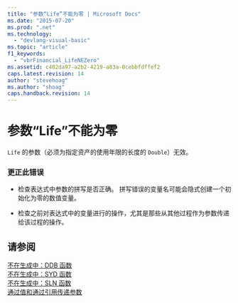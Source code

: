```yaml
---
title: "参数“Life”不能为零 | Microsoft Docs"
ms.date: "2015-07-20"
ms.prod: ".net"
ms.technology: 
  - "devlang-visual-basic"
ms.topic: "article"
f1_keywords: 
  - "vbrFinancial_LifeNEZero"
ms.assetid: c402da97-a2b2-4219-a83a-0cebbfdffef2
caps.latest.revision: 14
author: "stevehoag"
ms.author: "shoag"
caps.handback.revision: 14
---
```

# 参数“Life”不能为零
`Life` 的参数（必须为指定资产的使用年限的长度的 `Double`）无效。  
  
### 更正此错误  
  
-   检查表达式中参数的拼写是否正确。 拼写错误的变量名可能会隐式创建一个初始化为零的数值变量。  
  
-   检查之前对表达式中的变量进行的操作，尤其是那些从其他过程作为参数传递给该过程的操作。  
  
## 请参阅  
 [不在生成中：DDB 函数](http://msdn.microsoft.com/zh-cn/c7cf8929-d158-4399-b3cb-31d897d12556)   
 [不在生成中：SYD 函数](http://msdn.microsoft.com/zh-cn/23c25672-f5dd-49ac-9893-4faa82634181)   
 [不在生成中：SLN 函数](http://msdn.microsoft.com/zh-cn/8e06130a-056e-4266-a8a9-1592b86f58d2)   
 [通过值和通过引用传递参数](../../visual-basic/programming-guide/language-features/procedures/passing-arguments-by-value-and-by-reference.md)